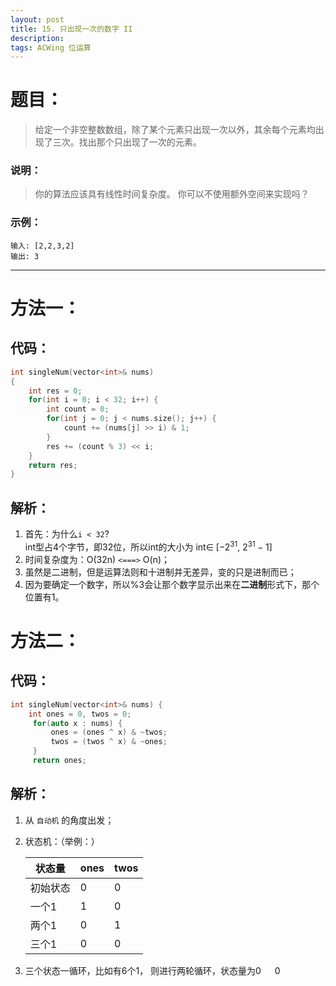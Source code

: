 ```yaml
---
layout: post
title: 15. 只出现一次的数字 II
description: 
tags: ACWing 位运算
---
```


# **题目**：
> 给定一个非空整数数组，除了某个元素只出现一次以外，其余每个元素均出现了三次。找出那个只出现了一次的元素。
### 说明：
> 你的算法应该具有线性时间复杂度。 你可以不使用额外空间来实现吗？
### 示例：
```
输入: [2,2,3,2]
输出: 3
```
---
# 方法一：
## 代码：
```C++
int singleNum(vector<int>& nums)
{
    int res = 0;
    for(int i = 0; i < 32; i++) {
        int count = 0;
        for(int j = 0; j < nums.size(); j++) {
            count += (nums[j] >> i) & 1;
        }
        res += (count % 3) << i;
    }
    return res;
}
```
##  解析：
1. 首先：为什么`i < 32`?  
   int型占4个字节，即32位，所以int的大小为 int$\in$ [$-2^{31}$, $2 ^ {31} -1$]
2. 时间复杂度为：O(32n) `<===>` O(n)；
3. 虽然是二进制，但是运算法则和十进制并无差异，变的只是进制而已；
4. 因为要确定一个数字，所以$`\%3`$会让那个数字显示出来在**二进制**形式下，那个位置有1。

# 方法二：
## 代码：
```C++
int singleNum(vector<int>& nums) {
    int ones = 0, twos = 0;
     for(auto x : nums) {
         ones = (ones ^ x) & ~twos;
         twos = (twos ^ x) & ~ones;
     }
     return ones;

```

## 解析：

1. 从 `自动机` 的角度出发；
2. 状态机：（举例：）

   | 状态量     | ones | twos |
   | ---------- | ---- | ---- |
   | 初始状态| 0    | 0    |
   | 一个1   | 1    | 0    |
   | 两个1   | 0    | 1    |
   | 三个1   | 0    | 0    |
3. 三个状态一循环，比如有6个1， 则进行两轮循环，状态量为0 &emsp; 0 
